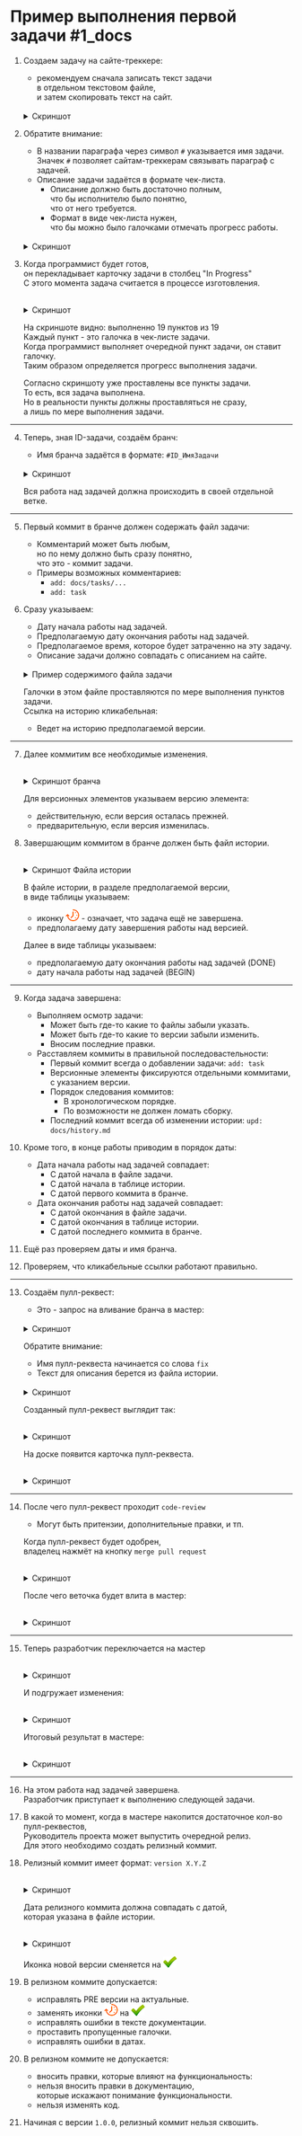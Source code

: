 ﻿[M]: #main  "история проекта"
[P]: ../../icons/progress.png
[S]: ../../icons/success.png

<a name="main"></a>
Пример выполнения первой задачи #1_docs
=======================================


1. Создаем задачу на сайте-треккере:  
   - рекомендуем сначала записать текст задачи  
     в отдельном текстовом файле,  
     и затем скопировать текст на сайт.  

   <br/>
   <details>
   <summary>Скриншот</summary>
     <a href="#main" title="issue"><img src="images/00-issue.png" border="0" alt="issue"/></a>
     <br/>
   </details>

2. Обратите внимание:  
   - В названии параграфа через символ `#` указывается имя задачи.  
     Значек `#` позволяет сайтам-треккерам связывать параграф с задачей.  
   - Описание задачи задаётся в формате чек-листа.  
     - Описание должно быть достаточно полным,  
       что бы исполнителю было понятно,  
       что от него требуется.  
     - Формат в виде чек-листа нужен,  
       что бы можно было галочками отмечать прогресс работы.  

   <br/>
   <details>
   <summary>Скриншот</summary>
     <a href="#main" title="issue"><img src="images/01-issue.png" border="0" alt="issue"/></a>
     <br/>
   </details>

3. Когда программист будет готов,  
   он перекладывает карточку задачи в столбец "In Progress"  
   С этого момента задача считается в процессе изготовления.  

   <br/>
   <details>
   <summary>Скриншот</summary>
     <a href="#main" title="issue"><img src="images/02-issue.png" border="0" alt="issue"/></a>
     <br/>
   </details>

   На скриншоте видно: выполненно 19 пунктов из 19  
   Каждый пункт - это галочка в чек-листе задачи.  
   Когда программист выполняет очередной пункт задачи, он ставит галочку.  
   Таким образом определяется прогресс выполнения задачи.  

   Согласно скриншоту уже проставлены все пункты задачи.  
   То есть, вся задача выполнена.  
   Но в реальности пункты должны проставляться не сразу,  
   а лишь по мере выполнения задачи.  

------------------------------    

4. Теперь, зная ID-задачи, создаём бранч:  
     - Имя бранча задаётся в формате: `#ID_ИмяЗадачи`  

   <br/>
   <details>
   <summary>Скриншот</summary>
     <a href="#main" title="branch"><img src="images/03-branch.png" border="0" alt="issue"/></a>
     <br/>
   </details>
  
   Вся работа над задачей должна происходить в своей отдельной ветке.  

------------------------------    

5. Первый коммит в бранче должен содержать файл задачи:  
     - Комментарий может быть любым,  
       но по нему должно быть сразу понятно,  
       что это - коммит задачи.  
     - Примеры возможных комментариев:  
       - `add: docs/tasks/...`  
       - `add: task`  
6. Сразу указываем:  
     - Дату начала работы над задачей.  
     - Предполагаемую дату окончания работы над задачей.  
     - Предполагаемое время, которое будет затраченно на эту задачу.  
     - Описание задачи должно совпадать с описанием на сайте.  

   <br/>
   <details>
   <summary>Пример содержимого файла задачи</summary>
     <a href="#main" title="task"><img src="images/04-task.png" border="0" alt="task"/></a>
     <br/>
   </details>

   Галочки в этом файле проставляются по мере выполнения пунктов задачи.  
   Ссылка на историю кликабельная:  
     - Ведет на историю предполагаемой версии.  

------------------------------    

7. Далее коммитим все необходимые изменения.  

   <br/>
   <details>
   <summary>Скриншот бранча</summary>
     <a href="#main" title="branch"><img src="images/05-branch.png" border="0" alt="branch"/></a>
     <br/>
   </details>

   Для версионных элементов указываем версию элемента:  
     - действительную, если версия осталась прежней.  
     - предварительную, если версия изменилась.  

8. Завершающим коммитом в бранче должен быть файл истории.  

   <br/>
   <details>
   <summary>Скриншот Файла истории</summary>
     <a href="#main" title="history"><img src="images/06-history.png" border="0" alt="history"/></a>
     <br/>
   </details>

   В файле истории, в разделе предполагаемой версии,  
   в виде таблицы указываем:  
     - иконку [![P]][M] - означает, что задача ещё не завершена.  
     - предполагаему дату завершения работы над версией.  

   Далее в виде таблицы указываем:  
     - предполагаемую дату окончания работы над задачей (DONE)  
     - дату начала работы над задачей (BEGIN)  

------------------------------    

9. Когда задача завершена:  
     - Выполняем осмотр задачи:  
       - Может быть где-то какие то файлы забыли указать.  
       - Может быть где-то какие то версии забыли изменить.  
       - Вносим последние правки.  
     - Расставляем коммиты в правильной последовастельности:  
       - Первый коммит всегда о добавлении задачи: `add: task`  
       - Версионные элементы фиксируются отдельными коммитами, с указанием версии.  
       - Порядок следования коммитов:  
         - В хронологическом порядке.  
         - По возможности не должен ломать сборку.  
       - Последний коммит всегда об изменении истории: `upd: docs/history.md`  

10. Кроме того, в конце работы приводим в порядок даты:  
      - Дата начала работы над задачей совпадает:  
        - С датой начала в файле задачи.  
        - С датой начала в таблице истории.  
        - С датой первого коммита в бранче.  
      - Дата окончания работы над задачей совпадает:  
        - С датой окончания в файле задачи.  
        - С датой окончания в таблице истории.  
        - С датой последнего коммита в бранче.  

11. Ещё раз проверяем даты и имя бранча.  
12. Проверяем, что кликабельные ссылки работают правильно.  

-------------------------------------------
  
13. Создаём пулл-реквест:  
      - Это - запрос на вливание бранча в мастер:  

    <br/>
    <details>
    <summary>Скриншот</summary>
      <a href="#main" title="pull_request"><img src="images/07-pull_request.png" border="0" alt="pull_request"/></a>
      <br/>
    </details>

    Обратите внимание:  
      - Имя пулл-реквеста начинается со слова `fix`  
      - Текст для описания берется из файла истории.  

    <br/>
    <details>
    <summary>Скриншот</summary>
      <a href="#main" title="pull_request"><img src="images/08-pull_request.png" border="0" alt="pull_request"/></a>
      <br/>
    </details>

    Созданный пулл-реквест выглядит так:  

    <br/>
    <details>
    <summary>Скриншот</summary>
      <a href="#main" title="pull_request"><img src="images/09-pull_request.png" border="0" alt="pull_request"/></a>
      <br/>
    </details>

    На доске появится карточка пулл-реквеста.  

    <br/>
    <details>
    <summary>Скриншот</summary>
      <a href="#main" title="pull_request"><img src="images/10-pull_request.png" border="0" alt="pull_request"/></a>
      <br/>
    </details>

-------------------------------------------

14. После чего пулл-реквест проходит `code-review`
      - Могут быть притензии, дополнительные правки, и тп.  

    Когда пулл-реквест будет одобрен,  
    владелец нажмёт на кнопку `merge pull request`  

    <br/>
    <details>
    <summary>Скриншот</summary>
      <a href="#main" title="pull_request"><img src="images/11-pull_request.png" border="0" alt="pull_request"/></a>
      <br/>
    </details>

    После чего веточка будет влита в мастер:  

    <br/>
    <details>
    <summary>Скриншот</summary>
      <a href="#main" title="pull_request"><img src="images/12-pull_request.png" border="0" alt="pull_request"/></a>
      <br/>
    </details>

-------------------------------------------

15. Теперь разработчик переключается на мастер

    <br/>
    <details>
    <summary>Скриншот</summary>
      <a href="#main" title="branch"><img src="images/13-branch.png" border="0" alt="branch"/></a>
      <br/>
    </details>

    И подгружает изменения:  

    <br/>
    <details>
    <summary>Скриншот</summary>
      <a href="#main" title="branch"><img src="images/14-branch.png" border="0" alt="branch"/></a>
      <br/>
    </details>

    Итоговый результат в мастере:

    <br/>
    <details>
    <summary>Скриншот</summary>
      <a href="#main" title="branch"><img src="images/15-branch.png" border="0" alt="branch"/></a>
      <br/>
    </details>

-------------------------------------------

16. На этом работа над задачей завершена.  
    Разработчик приступает к выполнению следующей задачи.  

17. В какой то момент, когда в мастере накопится достаточное кол-во пулл-реквестов,  
    Руководитель проекта может выпустить очередной релиз.  
    Для этого необходимо создать релизный коммит.  

18. Релизный коммит имеет формат: `version X.Y.Z`

    <br/>
    <details>
    <summary>Скриншот</summary>
      <a href="#main" title="smartgit"><img src="images/16-smartgit.png" border="0" alt="smartgit"/></a>
      <br/>
    </details>

    Дата релизного коммита должна совпадать с датой,  
    которая указана в файле истории.  

    <br/>
    <details>
    <summary>Скриншот</summary>
      <a href="#main" title="smartgit"><img src="images/17-smartgit.png" border="0" alt="smartgit"/></a>
      <br/>
    </details>

    Иконка новой версии сменяется на [![S]][M]  

19. В релизном коммите допускается:  
      - исправлять PRE версии на актуальные.  
      - заменять иконки [![P]][M] на [![S]][M]  
      - исправлять ошибки в тексте документации.  
      - проставить пропущенные галочки.  
      - исправлять ошибки в датах.  

20. В релизном коммите не допускается:  
      - вносить правки, которые влияют на функциональность:  
      - нельзя вносить правки в документацию,  
        которые искажают понимание функциональности.  
      - нельзя изменять код.  

21. Начиная с версии `1.0.0`, релизный коммит нельзя сквошить.  

